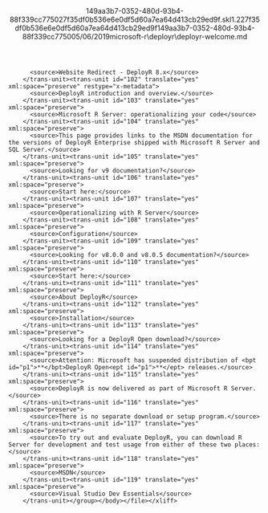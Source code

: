 <?xml version="1.0"?><xliff version="1.2" xmlns="urn:oasis:names:tc:xliff:document:1.2" xmlns:xsi="http://www.w3.org/2001/XMLSchema-instance" xsi:schemaLocation="urn:oasis:names:tc:xliff:document:1.2 xliff-core-1.2-transitional.xsd"><file datatype="xml" original="deployr-welcome.md" source-language="en-US" target-language="en-US"><header><tool tool-id="mdxliff" tool-name="mdxliff" tool-version="1.0-1931010" tool-company="Microsoft" /><xliffext:skl_file_name xmlns:xliffext="urn:microsoft:content:schema:xliffextensions">149aa3b7-0352-480d-93b4-88f339cc775027f35df0b536e6e0df5d60a7ea64d413cb29ed9f.skl</xliffext:skl_file_name><xliffext:version xmlns:xliffext="urn:microsoft:content:schema:xliffextensions">1.2</xliffext:version><xliffext:ms.openlocfilehash xmlns:xliffext="urn:microsoft:content:schema:xliffextensions">27f35df0b536e6e0df5d60a7ea64d413cb29ed9f</xliffext:ms.openlocfilehash><xliffext:ms.sourcegitcommit xmlns:xliffext="urn:microsoft:content:schema:xliffextensions">149aa3b7-0352-480d-93b4-88f339cc7750</xliffext:ms.sourcegitcommit><xliffext:ms.lasthandoff xmlns:xliffext="urn:microsoft:content:schema:xliffextensions">05/06/2019</xliffext:ms.lasthandoff><xliffext:ms.openlocfilepath xmlns:xliffext="urn:microsoft:content:schema:xliffextensions">microsoft-r\deployr\deployr-welcome.md</xliffext:ms.openlocfilepath></header><body><group id="content" extype="content"><trans-unit id="101" translate="yes" xml:space="preserve" restype="x-metadata">
          <source>Website Redirect - DeployR 8.x</source>
        </trans-unit><trans-unit id="102" translate="yes" xml:space="preserve" restype="x-metadata">
          <source>DeployR introduction and overview.</source>
        </trans-unit><trans-unit id="103" translate="yes" xml:space="preserve">
          <source>Microsoft R Server: operationalizing your code</source>
        </trans-unit><trans-unit id="104" translate="yes" xml:space="preserve">
          <source>This page provides links to the MSDN documentation for the versions of DeployR Enterprise shipped with Microsoft R Server and SQL Server.</source>
        </trans-unit><trans-unit id="105" translate="yes" xml:space="preserve">
          <source>Looking for v9 documentation?</source>
        </trans-unit><trans-unit id="106" translate="yes" xml:space="preserve">
          <source>Start here:</source>
        </trans-unit><trans-unit id="107" translate="yes" xml:space="preserve">
          <source>Operationalizing with R Server</source>
        </trans-unit><trans-unit id="108" translate="yes" xml:space="preserve">
          <source>Configuration</source>
        </trans-unit><trans-unit id="109" translate="yes" xml:space="preserve">
          <source>Looking for v8.0.0 and v8.0.5 documentation?</source>
        </trans-unit><trans-unit id="110" translate="yes" xml:space="preserve">
          <source>Start here:</source>
        </trans-unit><trans-unit id="111" translate="yes" xml:space="preserve">
          <source>About DeployR</source>
        </trans-unit><trans-unit id="112" translate="yes" xml:space="preserve">
          <source>Installation</source>
        </trans-unit><trans-unit id="113" translate="yes" xml:space="preserve">
          <source>Looking for a DeployR Open download?</source>
        </trans-unit><trans-unit id="114" translate="yes" xml:space="preserve">
          <source>Attention: Microsoft has suspended distribution of <bpt id="p1">**</bpt>DeployR Open<ept id="p1">**</ept> releases.</source>
        </trans-unit><trans-unit id="115" translate="yes" xml:space="preserve">
          <source>DeployR is now delivered as part of Microsoft R Server.</source>
        </trans-unit><trans-unit id="116" translate="yes" xml:space="preserve">
          <source>There is no separate download or setup program.</source>
        </trans-unit><trans-unit id="117" translate="yes" xml:space="preserve">
          <source>To try out and evaluate DeployR, you can download R Server for development and test usage from either of these two places:</source>
        </trans-unit><trans-unit id="118" translate="yes" xml:space="preserve">
          <source>MSDN</source>
        </trans-unit><trans-unit id="119" translate="yes" xml:space="preserve">
          <source>Visual Studio Dev Essentials</source>
        </trans-unit></group></body></file></xliff>